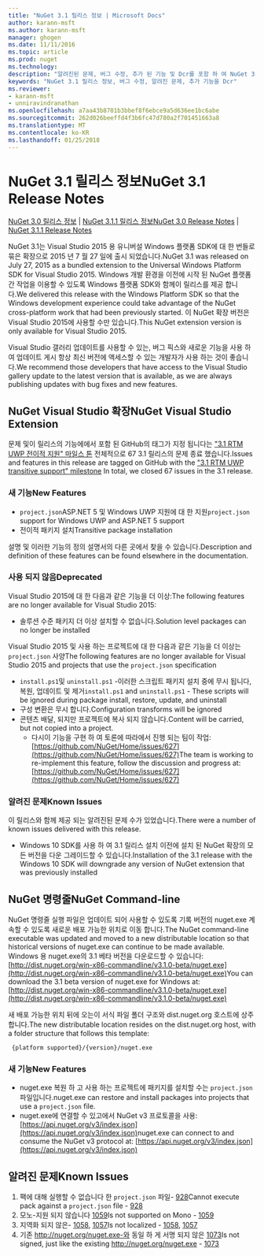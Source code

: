```yaml
---
title: "NuGet 3.1 릴리스 정보 | Microsoft Docs"
author: karann-msft
ms.author: karann-msft
manager: ghogen
ms.date: 11/11/2016
ms.topic: article
ms.prod: nuget
ms.technology: 
description: "알려진된 문제, 버그 수정, 추가 된 기능 및 Dcr를 포함 하 여 NuGet 3.1에 대 한 릴리스 정보입니다."
keywords: "NuGet 3.1 릴리스 정보, 버그 수정, 알려진 문제, 추가 기능을 Dcr"
ms.reviewer:
- karann-msft
- unniravindranathan
ms.openlocfilehash: a7aa43b8701b3bbef8f6ebce9a5d636ee1bc6abe
ms.sourcegitcommit: 262d026beeffd4f3b6fc47d780a2f701451663a8
ms.translationtype: MT
ms.contentlocale: ko-KR
ms.lasthandoff: 01/25/2018
---
```

# <a name="nuget-31-release-notes"></a><span data-ttu-id="ec300-104">NuGet 3.1 릴리스 정보</span><span class="sxs-lookup"><span data-stu-id="ec300-104">NuGet 3.1 Release Notes</span></span>

<span data-ttu-id="ec300-105">[NuGet 3.0 릴리스 정보](../release-notes/nuget-3.0.0.md) | [NuGet 3.1.1 릴리스 정보](../release-notes/nuget-3.1.1.md)</span><span class="sxs-lookup"><span data-stu-id="ec300-105">[NuGet 3.0 Release Notes](../release-notes/nuget-3.0.0.md) | [NuGet 3.1.1 Release Notes](../release-notes/nuget-3.1.1.md)</span></span>

<span data-ttu-id="ec300-106">NuGet 3.1는 Visual Studio 2015 용 유니버설 Windows 플랫폼 SDK에 대 한 번들로 묶은 확장으로 2015 년 7 월 27 일에 출시 되었습니다.</span><span class="sxs-lookup"><span data-stu-id="ec300-106">NuGet 3.1 was released on July 27, 2015 as a bundled extension to the Universal Windows Platform SDK for Visual Studio 2015.</span></span> <span data-ttu-id="ec300-107">Windows 개발 환경을 이전에 시작 된 NuGet 플랫폼 간 작업을 이용할 수 있도록 Windows 플랫폼 SDK와 함께이 릴리스를 제공 합니다.</span><span class="sxs-lookup"><span data-stu-id="ec300-107">We delivered this release with the Windows Platform SDK so that the Windows development experience could take advantage of the NuGet cross-platform work that had been previously started.</span></span> <span data-ttu-id="ec300-108">이 NuGet 확장 버전은 Visual Studio 2015에 사용할 수만 있습니다.</span><span class="sxs-lookup"><span data-stu-id="ec300-108">This NuGet extension version is only available for Visual Studio 2015.</span></span>

<span data-ttu-id="ec300-109">Visual Studio 갤러리 업데이트를 사용할 수 있는, 버그 픽스와 새로운 기능을 사용 하 여 업데이트 게시 항상 최신 버전에 액세스할 수 있는 개발자가 사용 하는 것이 좋습니다.</span><span class="sxs-lookup"><span data-stu-id="ec300-109">We recommend those developers that have access to the Visual Studio gallery update to the latest version that is available, as we are always publishing updates with bug fixes and new features.</span></span>

## <a name="nuget-visual-studio-extension"></a><span data-ttu-id="ec300-110">NuGet Visual Studio 확장</span><span class="sxs-lookup"><span data-stu-id="ec300-110">NuGet Visual Studio Extension</span></span>

<span data-ttu-id="ec300-111">문제 및이 릴리스의 기능에에서 포함 된 GitHub의 태그가 지정 됩니다는 ["3.1 RTM UWP 전이적 지원" 마일스 톤](https://github.com/NuGet/Home/issues?utf8=%E2%9C%93&q=is%3Aclosed+milestone%3A%223.1+RTM+UWP+transitive+support%22+) 전체적으로 67 3.1 릴리스의 문제 종료 했습니다.</span><span class="sxs-lookup"><span data-stu-id="ec300-111">Issues and features in this release are tagged on GitHub with the ["3.1 RTM UWP transitive support" milestone](https://github.com/NuGet/Home/issues?utf8=%E2%9C%93&q=is%3Aclosed+milestone%3A%223.1+RTM+UWP+transitive+support%22+)  In total, we closed 67 issues in the 3.1 release.</span></span>

### <a name="new-features"></a><span data-ttu-id="ec300-112">새 기능</span><span class="sxs-lookup"><span data-stu-id="ec300-112">New Features</span></span>

* <span data-ttu-id="ec300-113">`project.json`ASP.NET 5 및 Windows UWP 지원에 대 한 지원</span><span class="sxs-lookup"><span data-stu-id="ec300-113">`project.json` support for Windows UWP and ASP.NET 5 support</span></span>
* <span data-ttu-id="ec300-114">전이적 패키지 설치</span><span class="sxs-lookup"><span data-stu-id="ec300-114">Transitive package installation</span></span>

<span data-ttu-id="ec300-115">설명 및 이러한 기능의 정의 설명서의 다른 곳에서 찾을 수 있습니다.</span><span class="sxs-lookup"><span data-stu-id="ec300-115">Description and definition of these features can be found elsewhere in the documentation.</span></span>

### <a name="deprecated"></a><span data-ttu-id="ec300-116">사용 되지 않음</span><span class="sxs-lookup"><span data-stu-id="ec300-116">Deprecated</span></span>

<span data-ttu-id="ec300-117">Visual Studio 2015에 대 한 다음과 같은 기능을 더 이상:</span><span class="sxs-lookup"><span data-stu-id="ec300-117">The following features are no longer available for Visual Studio 2015:</span></span>

* <span data-ttu-id="ec300-118">솔루션 수준 패키지 더 이상 설치할 수 없습니다.</span><span class="sxs-lookup"><span data-stu-id="ec300-118">Solution level packages can no longer be installed</span></span>

<span data-ttu-id="ec300-119">Visual Studio 2015 및 사용 하는 프로젝트에 대 한 다음과 같은 기능을 더 이상는 `project.json` 사양</span><span class="sxs-lookup"><span data-stu-id="ec300-119">The following features are no longer available for Visual Studio 2015 and projects that use the `project.json` specification</span></span>

* <span data-ttu-id="ec300-120">`install.ps1`및 `uninstall.ps1` -이러한 스크립트 패키지 설치 중에 무시 됩니다, 복원, 업데이트 및 제거</span><span class="sxs-lookup"><span data-stu-id="ec300-120">`install.ps1` and `uninstall.ps1` - These scripts will be ignored during package install, restore, update, and uninstall</span></span>
* <span data-ttu-id="ec300-121">구성 변환은 무시 합니다.</span><span class="sxs-lookup"><span data-stu-id="ec300-121">Configuration transforms will be ignored</span></span>
* <span data-ttu-id="ec300-122">콘텐츠 배달, 되지만 프로젝트에 복사 되지 않습니다.</span><span class="sxs-lookup"><span data-stu-id="ec300-122">Content will be carried, but not copied into a project.</span></span>
    * <span data-ttu-id="ec300-123">다시이 기능을 구현 하 여 토론에 따라에서 진행 되는 팀이 작업: [https://github.com/NuGet/Home/issues/627](https://github.com/NuGet/Home/issues/627)</span><span class="sxs-lookup"><span data-stu-id="ec300-123">The team is working to re-implement this feature, follow the discussion and progress at: [https://github.com/NuGet/Home/issues/627](https://github.com/NuGet/Home/issues/627)</span></span>


### <a name="known-issues"></a><span data-ttu-id="ec300-124">알려진 문제</span><span class="sxs-lookup"><span data-stu-id="ec300-124">Known Issues</span></span>

<span data-ttu-id="ec300-125">이 릴리스와 함께 제공 되는 알려진된 문제 수가 있었습니다.</span><span class="sxs-lookup"><span data-stu-id="ec300-125">There were a number of known issues delivered with this release.</span></span>

* <span data-ttu-id="ec300-126">Windows 10 SDK를 사용 하 여 3.1 릴리스 설치 이전에 설치 된 NuGet 확장의 모든 버전을 다운 그레이드할 수 있습니다.</span><span class="sxs-lookup"><span data-stu-id="ec300-126">Installation of the 3.1 release with the Windows 10 SDK will downgrade any version of NuGet extension that was previously installed</span></span>

## <a name="nuget-command-line"></a><span data-ttu-id="ec300-127">NuGet 명령줄</span><span class="sxs-lookup"><span data-stu-id="ec300-127">NuGet Command-line</span></span>

<span data-ttu-id="ec300-128">NuGet 명령줄 실행 파일은 업데이트 되어 사용할 수 있도록 기록 버전의 nuget.exe 계속할 수 있도록 새로운 배포 가능한 위치로 이동 합니다.</span><span class="sxs-lookup"><span data-stu-id="ec300-128">The NuGet command-line executable was updated and moved to a new distributable location so that historical versions of nuget.exe can continue to be made available.</span></span>  <span data-ttu-id="ec300-129">Windows 용 nuget.exe의 3.1 베타 버전을 다운로드할 수 있습니다: [http://dist.nuget.org/win-x86-commandline/v3.1.0-beta/nuget.exe](http://dist.nuget.org/win-x86-commandline/v3.1.0-beta/nuget.exe)</span><span class="sxs-lookup"><span data-stu-id="ec300-129">You can download the 3.1 beta version of nuget.exe for Windows at: [http://dist.nuget.org/win-x86-commandline/v3.1.0-beta/nuget.exe](http://dist.nuget.org/win-x86-commandline/v3.1.0-beta/nuget.exe)</span></span>

<span data-ttu-id="ec300-130">새 배포 가능한 위치 뒤에 오는이 서식 파일 폴더 구조와 dist.nuget.org 호스트에 상주 합니다.</span><span class="sxs-lookup"><span data-stu-id="ec300-130">The new distributable location resides on the dist.nuget.org host, with a folder structure that follows this template:</span></span>

     {platform supported}/{version}/nuget.exe

### <a name="new-features"></a><span data-ttu-id="ec300-131">새 기능</span><span class="sxs-lookup"><span data-stu-id="ec300-131">New Features</span></span>

* <span data-ttu-id="ec300-132">nuget.exe 복원 하 고 사용 하는 프로젝트에 패키지를 설치할 수는 `project.json` 파일입니다.</span><span class="sxs-lookup"><span data-stu-id="ec300-132">nuget.exe can restore and install packages into projects that use a `project.json` file.</span></span>
* <span data-ttu-id="ec300-133">nuget.exe에 연결할 수 있고에서 NuGet v3 프로토콜을 사용: [https://api.nuget.org/v3/index.json](https://api.nuget.org/v3/index.json)</span><span class="sxs-lookup"><span data-stu-id="ec300-133">nuget.exe can connect to and consume the NuGet v3 protocol at: [https://api.nuget.org/v3/index.json](https://api.nuget.org/v3/index.json)</span></span>

## <a name="known-issues"></a><span data-ttu-id="ec300-134">알려진 문제</span><span class="sxs-lookup"><span data-stu-id="ec300-134">Known Issues</span></span> ##

1.    <span data-ttu-id="ec300-135">팩에 대해 실행할 수 없습니다 한 `project.json` 파일- [928](https://github.com/NuGet/Home/issues/928)</span><span class="sxs-lookup"><span data-stu-id="ec300-135">Cannot execute pack against a `project.json` file - [928](https://github.com/NuGet/Home/issues/928)</span></span>
2.    <span data-ttu-id="ec300-136">모노-지원 되지 않습니다 [1059](https://github.com/NuGet/Home/issues/1059)</span><span class="sxs-lookup"><span data-stu-id="ec300-136">Is not supported on Mono - [1059](https://github.com/NuGet/Home/issues/1059)</span></span>
3.    <span data-ttu-id="ec300-137">지역화 되지 않은- [1058](https://github.com/NuGet/Home/issues/1058), [1057](https://github.com/NuGet/Home/issues/1057)</span><span class="sxs-lookup"><span data-stu-id="ec300-137">Is not localized - [1058](https://github.com/NuGet/Home/issues/1058),   [1057](https://github.com/NuGet/Home/issues/1057)</span></span>
4.    <span data-ttu-id="ec300-138">기존 http://nuget.org/nuget.exe-와 동일 하 게 서명 되지 않은 [1073](https://github.com/NuGet/Home/issues/1073)</span><span class="sxs-lookup"><span data-stu-id="ec300-138">Is not signed, just like the existing http://nuget.org/nuget.exe - [1073](https://github.com/NuGet/Home/issues/1073)</span></span>
